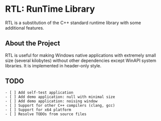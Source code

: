 # RTL: RunTime Library

RTL is a substitution of the C++ standard runtime library with some additional features. 

## About the Project

RTL is useful for making Windows native applications with extremely small size (several kilobytes) without other dependencies except WinAPI system libraries. It is implemented in header-only style. 

## TODO

```
- [ ] Add self-test application
- [ ] Add demo application: null with minimal size
- [ ] Add demo application: noising window
- [ ] Support for other C++ compilers (clang, gcc)
- [ ] Support for x64 platform
- [ ] Resolve TODOs from source files
